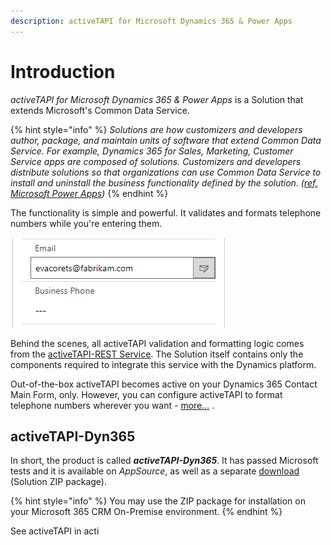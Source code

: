 ```yaml
---
description: activeTAPI for Microsoft Dynamics 365 & Power Apps
---
```


# Introduction

_activeTAPI for Microsoft Dynamics 365 & Power Apps_ is a Solution that extends Microsoft's Common Data Service.

{% hint style="info" %}
_Solutions are how customizers and developers author, package, and maintain units of software that extend Common Data Service. For example, Dynamics 365 for Sales, Marketing, Customer Service apps are composed of solutions. Customizers and developers distribute solutions so that organizations can use Common Data Service to install and uninstall the business functionality defined by the solution. \(_[_ref. Microsoft Power Apps_](https://docs.microsoft.com/en-us/powerapps/developer/common-data-service/introduction-solutions)_\)_
{% endhint %}

The functionality is simple and powerful. It validates and formats telephone numbers while you're entering them.

![](../../.gitbook/assets/fabrikamonline.gif)

Behind the scenes, all activeTAPI validation and formatting logic comes from the [activeTAPI-REST Service](../../actrest/README.md). The Solution itself contains only the components required to integrate this service with the Dynamics platform.

Out-of-the-box activeTAPI becomes active on your Dynamics 365 Contact Main Form, only. However, you can configure activeTAPI to format telephone numbers wherever you want - [more...](../../admin/README.md) .

## activeTAPI-Dyn365

In short, the product is called _**activeTAPI-Dyn365**_. It has passed Microsoft tests and it is available on _AppSource_, as well as a separate [download](https://github.com/SchmidteServices/activeTAPI-Dyn365/tree/master/download) \(Solution ZIP package\).

{% hint style="info" %}
You may use the ZIP package for installation on your Microsoft 365 CRM On-Premise environment.
{% endhint %}

See activeTAPI in acti

